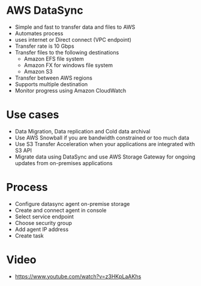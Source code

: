 
# AWS DataSync
- Simple and fast to transfer data and files to AWS
- Automates process
- uses internet or Direct connect (VPC endpoint)
- Transfer rate is 10 Gbps
- Transfer files to the following destinations
  - Amazon EFS file system
  - Amazon FX for windows file system
  - Amazon S3
- Transfer between AWS regions
- Supports multiple destination
- Monitor progress using Amazon CloudWatch
# Use cases
- Data Migration, Data replication and Cold data archival
- Use AWS Snowball if you are bandwidth constrained or too much data
- Use S3 Transfer Acceleration when your applications are integrated with S3 API
- Migrate data using DataSync and use AWS Storage Gateway for ongoing updates from on-premises applications
# Process
- Configure datasync agent on-premise storage
- Create and connect agent in console
- Select service endpoint
- Choose security group
- Add agent IP address
- Create task
# Video
- https://www.youtube.com/watch?v=z3HKpLaAKhs
